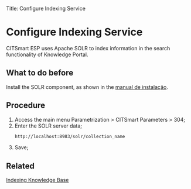 Title: Configure Indexing Service

# Configure Indexing Service

CITSmart ESP uses Apache SOLR to index information in the search functionality of Knowledge Portal.


## What to do before

Install the SOLR component, as shown in the [manual de instalação][1].

## Procedure

1. Access the main menu Parametrization > CITSmart Parameters > 304;
2. Enter the SOLR server data;
    ```sh
    http://localhost:8983/solr/collection_name
    ```
3. Save;

## Related

[Indexing Knowledge Base][2]

[1]:/en-us/citsmart-esp-8/get-started/installation-and-upgrade/1.overview.html
[2]:/en-us/citsmart-esp-8/platform-administration/data-indexing/management.html
